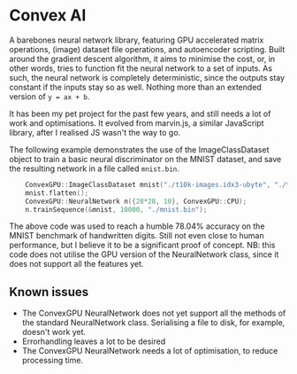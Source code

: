 # Convex AI

A barebones neural network library, featuring GPU accelerated matrix operations, (image) dataset file operations, and autoencoder scripting. Built around the gradient descent algorithm, it aims to minimise the cost, or, in other words, tries to function fit the neural network to a set of inputs. As such, the neural network is completely deterministic, since the outputs stay constant if the inputs stay so as well. Nothing more than an extended version of ```y = ax + b```.

It has been my pet project for the past few years, and still needs a lot of work and optimisations. It evolved from marvin.js, a similar JavaScript library, after I realised JS wasn't the way to go.

The following example demonstrates the use of the ImageClassDataset object to train a basic neural discriminator on the MNIST dataset, and save the resulting network in a file called ```mnist.bin```.

```cpp
    ConvexGPU::ImageClassDataset mnist("./t10k-images.idx3-ubyte", "./t10k-labels.idx1-ubyte", true);
    mnist.flatten();
    ConvexGPU::NeuralNetwork n({28*28, 10}, ConvexGPU::CPU);
    n.trainSequence(&mnist, 10000, "./mnist.bin");
```

The above code was used to reach a humble 78.04% accuracy on the MNIST benchmark of handwritten digits. Still not even close to human performance, but I believe it to be a significant proof of concept. NB: this code does not utilise the GPU version of the NeuralNetwork class, since it does not support all the features yet.

## Known issues
* The ConvexGPU NeuralNetwork does not yet support all the methods of the standard NeuralNetwork class. Serialising a file to disk, for example, doesn't work yet.
* Errorhandling leaves a lot to be desired
* The ConvexGPU NeuralNetwork needs a lot of optimisation, to reduce processing time.
